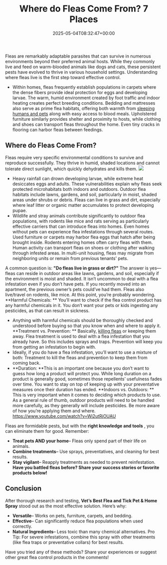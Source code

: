 ﻿---
layout: post
title: Where do Fleas Come From? 7 Places
date: '2025-05-04T08:32:47+00:00'
categories:
- Fleas
- Guide
tags: []
slug: /where-do-fleas-come-from/
lastmod: 2025-05-07T12:21:29+03:00
---

Fleas are remarkably adaptable parasites that can survive in numerous environments beyond their preferred animal hosts. While they commonly live and feed on warm-blooded animals like dogs and cats, these persistent pests have evolved to thrive in various household settings. Understanding where fleas live is the first step toward effective control.
- Within homes, fleas frequently establish populations in carpets where the dense fibers provide ideal protection for eggs and developing larvae. The warm, humid environment created by foot traffic and indoor heating creates perfect breeding conditions.
Bedding and mattresses also serve as prime flea habitats, offering both warmth from
[sleeping humans and pets](https://pestpolicy.com/best-fogger-for-fleas/)
along with easy access to blood meals. Upholstered furniture similarly provides shelter and proximity to hosts, while clothing and shoes can transport fleas throughout the home. Even tiny cracks in flooring can harbor fleas between feedings.
## Where do Fleas Come From?
Fleas require very specific environmental conditions to survive and reproduce successfully. They thrive in humid, shaded locations and cannot tolerate direct sunlight, which quickly dehydrates and kills them.
![](/assets/img/03/Where-do-Fleas-Come-From-300x203.png)
- Heavy rainfall can drown developing larvae, while extreme heat desiccates eggs and adults. These vulnerabilities explain why fleas seek protected microhabitats both indoors and outdoors.
Outdoor flea habitats include lawns, gardens, and soil, particularly in moist, shaded areas under shrubs or debris. Fleas can live in grass and dirt, especially where leaf litter or organic matter accumulates to protect developing pupae.
- Wildlife and stray animals contribute significantly to outdoor flea populations, with rodents like mice and rats serving as particularly effective carriers that can introduce fleas into homes.
Even homes without pets can experience flea infestations through several routes. Used furniture or carpets may harbor flea eggs that hatch after being brought inside. Rodents entering homes often carry fleas with them. Human activity can transport fleas on shoes or clothing after walking through infested areas. In multi-unit housing, fleas may migrate from neighboring units or remain from previous tenants' pets.

A common question is:
**"Do fleas live in grass or dirt?"**
The answer is yes—fleas can reside in outdoor areas like lawns, gardens, and soil, especially if the environment is moist and shaded.
It isn’t uncommon to deal with a flea infestation even if you don’t have pets. If you recently moved into an apartment, the previous owner’s pets could’ve had them.
Fleas also live/travel on rodents, like mice. At this point, you’re probably wondering.
**Harmful Chemicals: **
You’ll want to check if the flea control product has any harmful chemicals in it. You don’t want your pets or kids ingesting any pesticides, as that can result in sickness.
- Anything with harmful chemicals should be thoroughly checked and understood before buying so that you know when and where to apply it.
**Treatment vs. Prevention: **
Basically,
[killing fleas](https://pestpolicy.com/does-the-dryer-kill-fleas/)
or keeping them away. Flea treatment is used to deal with a flea infestation that you already have. So this includes sprays and traps. Prevention will keep you from getting an infestation to begin with.
- Ideally, if you do have a flea infestation, you’ll want to use a mixture of both: Treatment to kill the fleas and prevention to keep them from coming back.
- **Duration: **This is an important one because you don’t want to guess how long a product will protect you.
While long duration on a product is generally good, sometimes those repellents’ usefulness fades over time. You want to stay on top of keeping up with your preventative measures once their duration has ended.
**Indoors vs. Outdoors: **
This is very important when it comes to deciding which products to use. As a general rule of thumb, outdoor products will need to be handled more carefully, as they generally will include pesticides. Be more aware of how you’re applying them and where.
https://www.youtube.com/watch?v=Wi2utRjOUAU

Fleas are formidable pests, but with the
**right knowledge and tools**
, you can eliminate them for good. Remember:
- **Treat pets AND your home**– Fleas only spend part of their life on animals.
- **Combine treatments**– Use sprays, preventatives, and cleaning for best results.
- **Stay vigilant**– Reapply treatments as needed to prevent reinfestation.
**Have you battled fleas before? Share your success stories or favorite products below!**
## Conclusion
After thorough research and testing,
**Vet’s Best Flea and Tick Pet & Home Spray**
stood out as the most effective solution. Here’s why:
- **Versatile**– Works on pets, furniture, carpets, and bedding.
- **Effective**– Can significantly reduce flea populations when used correctly.
- **Natural Ingredients**– Less toxic than many chemical alternatives.
Pro Tip: For severe infestations, combine this spray with other treatments (like flea traps or preventative collars) for best results.

Have you tried any of these methods? Share your experiences or suggest other great flea control products in the comments!